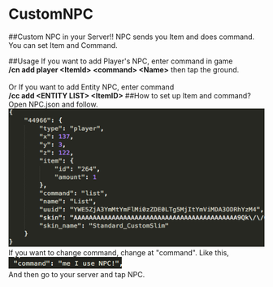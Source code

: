 # CustomNPC
##Custom NPC in your Server!!
NPC sends you Item and does command.<br />
You can set Item and Command.

##Usage
If you want to add Player's NPC, enter command in game <br />
<strong>/cn add player &lt;ItemId&gt; &lt;command&gt; &lt;Name&gt;</strong>
then tap the ground.<br /><br />
Or If you want to add Entity NPC, enter command<br />
<strong>/cc add &lt;ENTITY LIST&gt; &lt;ItemID&gt;</strong>
##How to set up Item and command?
Open NPC.json and follow.<br />
<img src="https://github.com/Managon-pop/CustomNPC/blob/master/img/picc.png"></img>
If you want to change command, change at "command". Like this,
<img src="https://github.com/Managon-pop/CustomNPC/blob/master/img/co.png"></img>
<br />And then go to your server and tap NPC.
